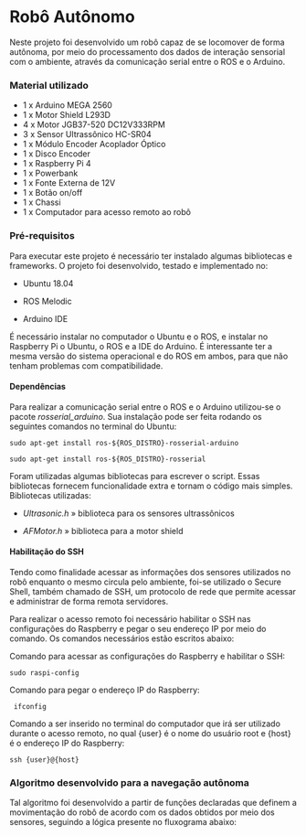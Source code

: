 # Robô Autônomo

Neste projeto foi desenvolvido um robô capaz de se locomover de forma autônoma, por meio do processamento dos dados de interação sensorial com o ambiente, através da comunicação serial entre o ROS e o Arduino. 

### Material utilizado

- 1 x Arduino MEGA 2560
- 1 x Motor Shield L293D
- 4 x Motor JGB37-520 DC12V333RPM
- 3 x Sensor Ultrassônico HC-SR04
- 1 x Módulo Encoder Acoplador Óptico
- 1 x Disco Encoder
- 1 x Raspberry Pi 4
- 1 x Powerbank
- 1 x Fonte Externa de 12V
- 1 x Botão on/off
- 1 x Chassi
- 1 x Computador para acesso remoto ao robô

### Pré-requisitos

Para executar este projeto é necessário ter instalado algumas bibliotecas e frameworks. O projeto foi desenvolvido, testado e implementado no:

- Ubuntu 18.04

- ROS Melodic

- Arduino IDE

É necessário instalar no computador o Ubuntu e o ROS, e instalar no Raspberry Pi o Ubuntu, o ROS e a IDE do Arduino. É interessante ter a mesma versão do sistema operacional e do ROS em ambos, para que não tenham problemas com compatibilidade.

#### Dependências

Para realizar a comunicação serial entre o ROS e o Arduino utilizou-se o pacote *rosserial_arduino*. Sua instalação pode ser feita rodando os seguintes comandos no terminal do Ubuntu:

```
sudo apt-get install ros-${ROS_DISTRO}-rosserial-arduino
```

```
sudo apt-get install ros-${ROS_DISTRO}-rosserial
```

Foram utilizadas algumas bibliotecas para escrever o script. Essas bibliotecas fornecem funcionalidade extra e tornam o código mais simples. Bibliotecas utilizadas:

- *Ultrasonic.h* » biblioteca para os sensores ultrassônicos

- *AFMotor.h* » biblioteca para a motor shield

#### Habilitação do SSH

Tendo como finalidade acessar as informações dos sensores utilizados no robô enquanto o mesmo circula pelo ambiente, foi-se utilizado o Secure Shell, também chamado de SSH, um protocolo de rede que permite acessar e administrar de forma remota servidores.

Para realizar o acesso remoto foi necessário habilitar o SSH nas configurações do Raspberry e pegar o seu endereço IP por meio do comando. Os comandos necessários estão escritos abaixo:

Comando para acessar as configurações do Raspberry e habilitar o SSH:

```
sudo raspi-config
```

Comando para pegar o endereço IP do Raspberry:

```
 ifconfig
```

Comando a ser inserido no terminal do computador que irá ser utilizado durante o acesso remoto, no qual {user} é o nome do usuário root e {host} é o endereço IP do Raspberry:

```
ssh {user}@{host}
```

### Algoritmo desenvolvido para a navegação autônoma

Tal algoritmo foi desenvolvido a partir de funções declaradas que definem a movimentação do robô de acordo com os dados obtidos por meio dos sensores, seguindo a lógica presente no fluxograma abaixo:

